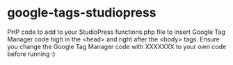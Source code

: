 # google-tags-studiopress
PHP code to add to your StudioPress functions.php file to insert Google Tag Manager code high in the &lt;head> and right after the &lt;body> tags. 
Ensure you change the Google Tag Manager code with XXXXXXX to your own code before running :)
